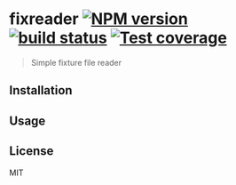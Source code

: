 # fixreader [![NPM version][npm-image]][npm-url] [![build status][travis-image]][travis-url] [![Test coverage][coveralls-image]][coveralls-url]

> Simple fixture file reader

## Installation

## Usage

## License

MIT

[npm-image]: https://img.shields.io/npm/v/fixreader.svg?style=flat
[npm-url]: https://npmjs.org/package/fixreader
[travis-image]: https://img.shields.io/travis/CatTail/fixreader.svg?style=flat
[travis-url]: https://travis-ci.org/CatTail/fixreader
[coveralls-image]: https://img.shields.io/coveralls/CatTail/fixreader.svg?style=flat
[coveralls-url]: https://coveralls.io/r/CatTail/fixreader?branch=master
